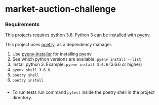 # market-auction-challenge

### Requirements

This projects requires python 3.6.
Python 3 can be installed with [pyenv](https://github.com/pyenv/pyenv).

This project uses [poetry](https://python-poetry.org/). as a dependency manager.

1. Use [pyenv-installer](https://github.com/pyenv/pyenv-installer) for installing pyenv
2. See which python versions are available: `pyenv install --list`
3. Install python 3. Example: `pyenv install 3.6.6` (3.6.6 or higher)
4. `pyenv shell 3.6.6`
5. `poetry shell`
6. `poetry install`

### 
- To run tests run command `pytest` inside the poetry shell in the project directory.